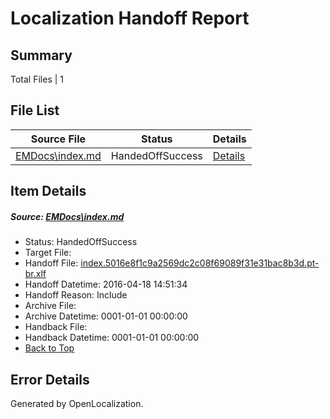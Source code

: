 # <a name='report-top'></a> Localization Handoff Report

## Summary
 Total Files | 1

## File List
 Source File | Status | Details 
 ----------- | ------ | ------- 
 [EMDocs\index.md](https://github.com/Microsoft/EMDocs-pr/blob/9d982691bcc935854a3f745d8cd5ad5dc21d5cbf/EMDocs/index.md) | HandedOffSuccess | [Details](#df5174c565f2607d0d3c6e72193a65fb4d0d9ed261)

## Item Details
##### <a name='df5174c565f2607d0d3c6e72193a65fb4d0d9ed261'></a> Source: [EMDocs\index.md](https://github.com/Microsoft/EMDocs-pr/blob/9d982691bcc935854a3f745d8cd5ad5dc21d5cbf/EMDocs/index.md)
* Status: HandedOffSuccess
* Target File: 
* Handoff File: [index.5016e8f1c9a2569dc2c08f69089f31e31bac8b3d.pt-br.xlf](https://github.com/Microsoft/EM.handoff/blob/c433fa1ffc449f106fd2f72e61a3a7ba24eae607/ol-handoff/Microsoft/EMDocs-pr.pt-br/master/index.5016e8f1c9a2569dc2c08f69089f31e31bac8b3d.pt-br.xlf)
* Handoff Datetime: 2016-04-18 14:51:34
* Handoff Reason: Include
* Archive File: 
* Archive Datetime: 0001-01-01 00:00:00
* Handback File: 
* Handback Datetime: 0001-01-01 00:00:00
* [Back to Top](#report-top)


## Error Details

Generated by OpenLocalization.
